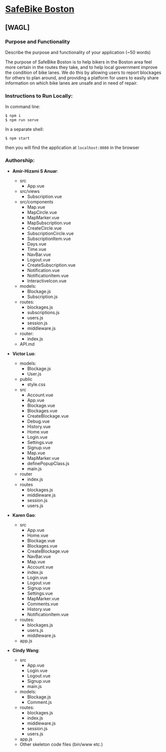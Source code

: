 # [SafeBike Boston](https://safebike-boston.herokuapp.com/)

## [WAGL]

### Purpose and Functionality

Describe the purpose and functionality of your application (~50 words)

The purpose of SafeBike Boston is to help bikers in the Boston area feel more certain in the routes they take, and to help local government improve the condition of bike lanes. We do this by allowing users to report blockages for others to plan around, and providing a platform for users to easily share information on which bike lanes are unsafe and in need of repair.

### Instructions to Run Locally:

In command line:

```console
$ npm i
$ npm run serve
```

In a separate shell:

```console
$ npm start
```

then you will find the application at `localhost:8080` in the browser

### Authorship:

- **Amir-Hizami S Anuar**:

  - src
    - App.vue
  - src/views
    - Subscription.vue
  - src/components
    - Map.vue
    - MapCircle.vue
    - MapMarker.vue
    - MapSubscription.vue
    - CreateCircle.vue
    - SubscriptionCircle.vue
    - SubscriptionItem.vue
    - Days.vue
    - Time.vue
    - NavBar.vue
    - Logout.vue
    - CreateSubscription.vue
    - Notification.vue
    - NotificationItem.vue
    - InteractiveIcon.vue
  - models:
    - Blockage.js
    - Subscription.js
  - routes:
    - blockages.js
    - subscriptions.js
    - users.js
    - session.js
    - middleware.js
  - router:
    - index.js
  - API.md

- **Victor Luo**:

  - models:
    - Blockage.js
    - User.js
  - public
    - style.css
  - src
    - Account.vue
    - App.vue
    - Blockage.vue
    - Blockages.vue
    - CreateBlockage.vue
    - Debug.vue
    - History.vue
    - Home.vue
    - Login.vue
    - Settings.vue
    - Signup.vue
    - Map.vue
    - MapMarker.vue
    - definePopupClass.js
    - main.js
  - router
    - index.js
  - routes
    - blockages.js
    - middleware.js
    - session.js
    - users.js

- **Karen Gao**:

  - src
    - App.vue
    - Home.vue
    - Blockage.vue
    - Blockages.vue
    - CreateBlockage.vue
    - NavBar.vue
    - Map.vue
    - Account.vue
    - index.js
    - Login.vue
    - Logout.vue
    - Signup.vue
    - Settings.vue
    - MapMarker.vue
    - Comments.vue
    - History.vue
    - NotificationItem.vue
  - routes:
    - blockages.js
    - users.js
    - middleware.js
  - app.js

- **Cindy Wang**:

  - src
    - App.vue
    - Login.vue
    - Logout.vue
    - Signup.vue
    - main.js
  - models:
    - Blockage.js
    - Comment.js
  - routes:
    - blockages.js
    - index.js
    - middleware.js
    - session.js
    - users.js
  - app.js
  - Other skeleton code files (bin/www etc.)
